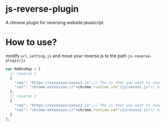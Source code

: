 # js-reverse-plugin
A chrome plugin for reversing website javascript

# How to use?
modify `url_setting.js` and move your reverse js to the path `js-reverse-plugin/js`
```javascript
var ReResMap = [
  // reverse 1
  {
    "req": "https://xxxxxxxx/xxxxx1.js",// The js that you want to reverse 
    "res": "chrome-extension://"+chrome.runtime.id+"/js/xxxxx1.js"// Your js
  },
  // reverse 2
  {
    "req": "https://xxxxxxxx/xxxxx2.js",// The js that you want to reverse 
    "res": "chrome-extension://"+chrome.runtime.id+"/js/xxxxx2.js"// Your js
  }
];
```
